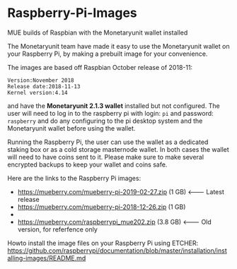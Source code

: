 # Raspberry-Pi-Images
MUE builds of Raspbian with the Monetaryunit wallet installed

The Monetaryunit team have made it easy to use the Monetaryunit wallet on your Raspberry Pi, by making a prebuilt image for your convenience. 

The images are based off Raspbian October release of 2018-11: 

    Version:November 2018
    Release date:2018-11-13
    Kernel version:4.14

and have the **Monetaryunit 2.1.3 wallet** installed but not configured. The user will need to log in to the raspberry pi with login: `pi` and password: `raspberry` and do any configuring to the pi desktop system and the Monetaryunit wallet before using the wallet.

Running the Raspberry Pi, the user can use the wallet as a dedicated staking box or as a cold storage masternode wallet. In both cases the wallet will need to have coins sent to it. Please make sure to make several encrypted backups to keep your wallet and coins safe.

Here are the links to the Raspberry Pi images:

* https://mueberry.com/mueberry-pi-2019-02-27.zip (1 GB) <--- Latest release 
* https://mueberry.com/mueberry-pi-2018-12-26.zip (1 GB)
*
* https://mueberry.com/raspberrypi_mue202.zip (3.8 GB) <--- Old version, for referfence only


Howto install the image files on your Raspberry Pi using ETCHER:
https://github.com/raspberrypi/documentation/blob/master/installation/installing-images/README.md
